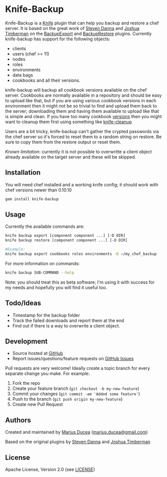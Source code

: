 Knife-Backup
===

Knife-Backup is a [Knife](http://wiki.opscode.com/display/chef/Knife) plugin that can help you backup and restore a chef server. It is based on the great work of [Steven Danna][stevendanna] and [Joshua Timberman][jtimberman] on the [BackupExport][backup_export] and [BackupRestore][backup_restore] plugins. Currently knife-backup has support for the following objects:

  * clients
  * users (chef >= 11)
  * nodes
  * roles
  * environments
  * data bags
  * cookbooks and all their versions.

knife-backup will backup all cookbook versions available on the chef server. Cookbooks are normally available in a repository and should be easy to upload like that, but if you are using various cookbook versions in each environment then it might not be so trivial to find and upload them back to the server; downloading them and having them available to upload like that is simple and clean. If you have too many cookbook [versions](http://www.ducea.com/2013/02/26/knife-cleanup/) then you might want to cleanup them first using something like [knife-cleanup][knifecleanup]

Users are a bit tricky, knife-backup can't gather the crypted passwords via the chef server so it's forced to reset them to a random string on restore. Be sure to copy them from the restore output or reset them.

*Known limitation*: currently it is not possible to overwritte a client object already available on the target server and these will be skipped. 

## Installation

You will need chef installed and a working knife config; it should work with chef versions newer than 0.10.10

```bash
gem install knife-backup
```

## Usage

Currently the available commands are:

```bash
knife backup export [component component ...] [-D DIR]
knife backup restore [component component ...] [-D DIR]

#Example:
knife backup export cookbooks roles environments -D ~/my_chef_backup
```

For more information on commands:

```bash
knife backup SUB-COMMAND --help
```

Note: you should treat this as beta software; I'm using it with success for my needs and hopefully you will find it useful too.

## Todo/Ideas
  
  * Timestamp for the backup folder
  * Track the failed downloads and report them at the end
  * Find out if there is a way to overwrite a client object.

## Development

* Source hosted at [GitHub][repo]
* Report issues/questions/feature requests on [GitHub Issues][issues]

Pull requests are very welcome! Ideally create a topic branch for every separate change you make. For example:

1. Fork the repo
2. Create your feature branch (`git checkout -b my-new-feature`)
3. Commit your changes (`git commit -am 'Added some feature'`)
4. Push to the branch (`git push origin my-new-feature`)
5. Create new Pull Request

## Authors

Created and maintained by [Marius Ducea][mdxp] (<marius.ducea@gmail.com>)

Based on the original plugins by [Steven Danna][stevendanna] and [Joshua Timberman][jtimberman]

## License

Apache License, Version 2.0 (see [LICENSE][license])

[license]:      https://github.com/mdxp/knife-backup/blob/master/LICENSE
[mdxp]:         https://github.com/mdxp
[repo]:         https://github.com/mdxp/knife-backup
[issues]:       https://github.com/mdxp/knife-backup/issues
[knifecleanup]:  https://github.com/mdxp/knife-cleanup
[chefjenkins]:  https://github.com/mdxp/chef-jenkins

[backup_export]:            https://github.com/stevendanna/knife-hacks/blob/master/plugins/backup_export.rb
[backup_restore]:           https://github.com/stevendanna/knife-hacks/blob/master/plugins/backup_restore.rb
[jtimberman]:               https://github.com/jtimberman
[stevendanna]:              https://github.com/stevendanna
